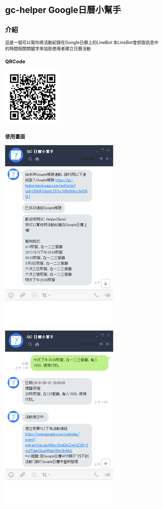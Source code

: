 # gc-helper Google日曆小幫手
## 介紹
這是一個可以幫你將活動紀錄在Google日曆上的LineBot
本LineBot會抓取訊息中的時間相關關鍵字來協助使用者建立日曆活動

### QRCode
![image](https://raw.githubusercontent.com/linhsjoseph/gc-helper/master/8f4ZO5hjzF.png)


### 使用畫面
![image](https://raw.githubusercontent.com/linhsjoseph/gc-helper/master/1234675439.png)

![image](https://raw.githubusercontent.com/linhsjoseph/gc-helper/master/1234675438.png)
